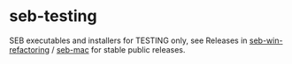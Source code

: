 # seb-testing
SEB executables and installers for TESTING only, see Releases in [seb-win-refactoring](https://github.com/SafeExamBrowser/seb-win-refactoring/releases) / [seb-mac](https://github.com/SafeExamBrowser/seb-mac/releases) for stable public releases.
